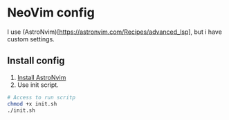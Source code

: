 # NeoVim config

I use (AstroNvim)[https://astronvim.com/Recipes/advanced_lsp], but i have custom settings.

## Install config

1. [Install AstroNvim](https://astronvim.com/#%EF%B8%8F-installation)
2. Use init script.
```sh
# Access to run scritp
chmod +x init.sh
./init.sh
```
